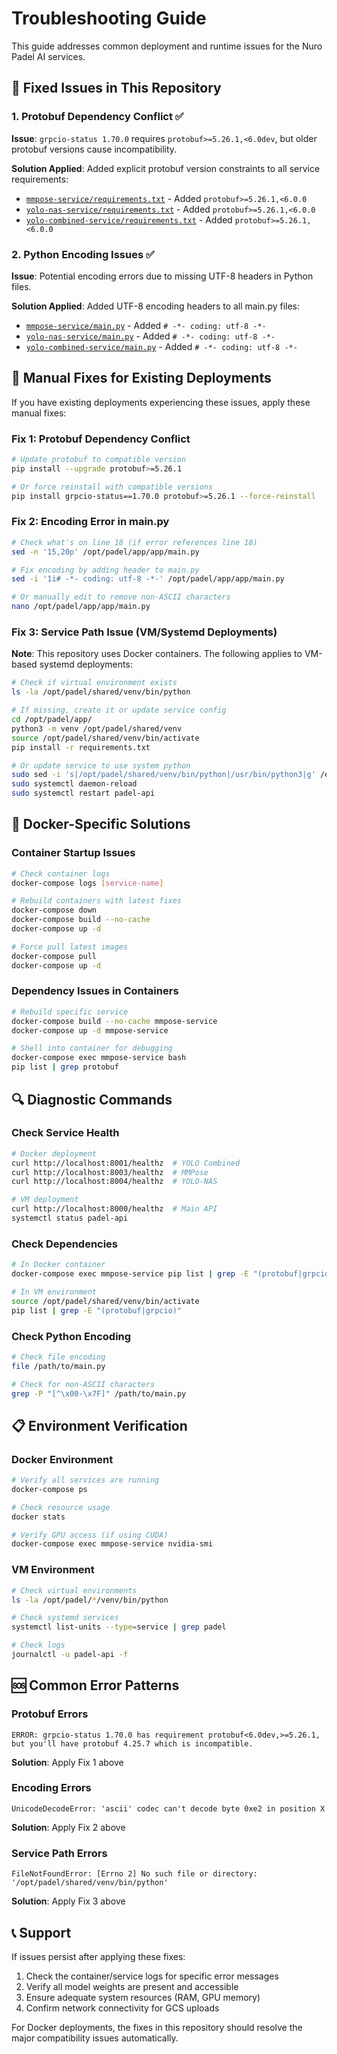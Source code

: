 # Troubleshooting Guide

This guide addresses common deployment and runtime issues for the Nuro Padel AI services.

## 🔧 Fixed Issues in This Repository

### 1. Protobuf Dependency Conflict ✅

**Issue**: `grpcio-status 1.70.0` requires `protobuf>=5.26.1,<6.0dev`, but older protobuf versions cause incompatibility.

**Solution Applied**: Added explicit protobuf version constraints to all service requirements:
- [`mmpose-service/requirements.txt`](mmpose-service/requirements.txt) - Added `protobuf>=5.26.1,<6.0.0`
- [`yolo-nas-service/requirements.txt`](yolo-nas-service/requirements.txt) - Added `protobuf>=5.26.1,<6.0.0`
- [`yolo-combined-service/requirements.txt`](yolo-combined-service/requirements.txt) - Added `protobuf>=5.26.1,<6.0.0`

### 2. Python Encoding Issues ✅

**Issue**: Potential encoding errors due to missing UTF-8 headers in Python files.

**Solution Applied**: Added UTF-8 encoding headers to all main.py files:
- [`mmpose-service/main.py`](mmpose-service/main.py:1) - Added `# -*- coding: utf-8 -*-`
- [`yolo-nas-service/main.py`](yolo-nas-service/main.py:1) - Added `# -*- coding: utf-8 -*-`  
- [`yolo-combined-service/main.py`](yolo-combined-service/main.py:1) - Added `# -*- coding: utf-8 -*-`

## 🚨 Manual Fixes for Existing Deployments

If you have existing deployments experiencing these issues, apply these manual fixes:

### Fix 1: Protobuf Dependency Conflict

```bash
# Update protobuf to compatible version
pip install --upgrade protobuf>=5.26.1

# Or force reinstall with compatible versions
pip install grpcio-status==1.70.0 protobuf>=5.26.1 --force-reinstall
```

### Fix 2: Encoding Error in main.py

```bash
# Check what's on line 18 (if error references line 18)
sed -n '15,20p' /opt/padel/app/app/main.py

# Fix encoding by adding header to main.py
sed -i '1i# -*- coding: utf-8 -*-' /opt/padel/app/app/main.py

# Or manually edit to remove non-ASCII characters
nano /opt/padel/app/app/main.py
```

### Fix 3: Service Path Issue (VM/Systemd Deployments)

**Note**: This repository uses Docker containers. The following applies to VM-based systemd deployments:

```bash
# Check if virtual environment exists
ls -la /opt/padel/shared/venv/bin/python

# If missing, create it or update service config
cd /opt/padel/app/
python3 -m venv /opt/padel/shared/venv
source /opt/padel/shared/venv/bin/activate
pip install -r requirements.txt

# Or update service to use system python
sudo sed -i 's|/opt/padel/shared/venv/bin/python|/usr/bin/python3|g' /etc/systemd/system/padel-api.service
sudo systemctl daemon-reload
sudo systemctl restart padel-api
```

## 🐳 Docker-Specific Solutions

### Container Startup Issues

```bash
# Check container logs
docker-compose logs [service-name]

# Rebuild containers with latest fixes
docker-compose down
docker-compose build --no-cache
docker-compose up -d

# Force pull latest images
docker-compose pull
docker-compose up -d
```

### Dependency Issues in Containers

```bash
# Rebuild specific service
docker-compose build --no-cache mmpose-service
docker-compose up -d mmpose-service

# Shell into container for debugging
docker-compose exec mmpose-service bash
pip list | grep protobuf
```

## 🔍 Diagnostic Commands

### Check Service Health

```bash
# Docker deployment
curl http://localhost:8001/healthz  # YOLO Combined
curl http://localhost:8003/healthz  # MMPose
curl http://localhost:8004/healthz  # YOLO-NAS

# VM deployment
curl http://localhost:8000/healthz  # Main API
systemctl status padel-api
```

### Check Dependencies

```bash
# In Docker container
docker-compose exec mmpose-service pip list | grep -E "(protobuf|grpcio)"

# In VM environment
source /opt/padel/shared/venv/bin/activate
pip list | grep -E "(protobuf|grpcio)"
```

### Check Python Encoding

```bash
# Check file encoding
file /path/to/main.py

# Check for non-ASCII characters
grep -P "[^\x00-\x7F]" /path/to/main.py
```

## 📋 Environment Verification

### Docker Environment

```bash
# Verify all services are running
docker-compose ps

# Check resource usage
docker stats

# Verify GPU access (if using CUDA)
docker-compose exec mmpose-service nvidia-smi
```

### VM Environment

```bash
# Check virtual environments
ls -la /opt/padel/*/venv/bin/python

# Check systemd services
systemctl list-units --type=service | grep padel

# Check logs
journalctl -u padel-api -f
```

## 🆘 Common Error Patterns

### Protobuf Errors
```
ERROR: grpcio-status 1.70.0 has requirement protobuf<6.0dev,>=5.26.1, but you'll have protobuf 4.25.7 which is incompatible.
```
**Solution**: Apply Fix 1 above

### Encoding Errors
```
UnicodeDecodeError: 'ascii' codec can't decode byte 0xe2 in position X
```
**Solution**: Apply Fix 2 above

### Service Path Errors
```
FileNotFoundError: [Errno 2] No such file or directory: '/opt/padel/shared/venv/bin/python'
```
**Solution**: Apply Fix 3 above

## 📞 Support

If issues persist after applying these fixes:

1. Check the container/service logs for specific error messages
2. Verify all model weights are present and accessible
3. Ensure adequate system resources (RAM, GPU memory)
4. Confirm network connectivity for GCS uploads

For Docker deployments, the fixes in this repository should resolve the major compatibility issues automatically.